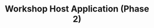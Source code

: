 ---
title: Workshop Host Application (Phase 2)
redirect_to: https://drive.google.com/file/d/1bC_4fuvkDu6xSXSA-NfHnfLmzN9Wvh55/view
---